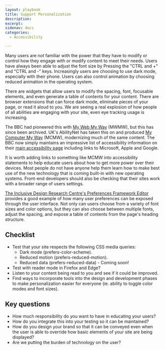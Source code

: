 ```yaml
---
layout: playbook
title: Support Personalization
description:
excerpt:
sidenav: docs
categories:
  - Accessibility

---
```


Many users are not familiar with the power that they have to modify or control how they engage with or modify content to meet their needs. Users have always been able to adjust the font size by Pressing the "CTRL and +" and "CTRL and -" keys. Increasingly users are choosing to use dark mode, especially with their phone. Users can also control animation by choosing reduced animation in the operating system.

There are widgets that allow users to modify the spacing, font, focusable elements, and even generate a table of contents for your content. There are browser extensions that can force dark mode, eliminate pieces of your page, or read it aloud to you. We are seeing a real explosion of how people of all abilities are engaging with your site, even eye tracking usage is increasing.

The BBC had pioneered this with [My Web My Way](https://web.archive.org/web/20210123003228/http://www.bbc.co.uk/accessibility/index.shtml) (MWMW), but this has since been archived. UK's AbilityNet has taken this on and produced [My Computer My Way](https://mcmw.abilitynet.org.uk/) (MCMW), modernizing much of the same content. The BBC now simply maintains an impressive list of accessibility information on their [main accessibility page](https://www.bbc.co.uk/accessibility/) including links to Microsoft, Apple and Google.

It is worth adding links to something like MCMW into accessibility statements to help educate users about how to get more power over their devices. Most people do not have anyone help them learn how to make best use of the new technology that is coming built-in with new operating systems. Front-end developers  should also be checking that their sites work with a broader range of users settings.

[The Inclusive Design Research Centre's Preferences Framework Editor](https://idrc.ocadu.ca/) provides a good example of how many user preferences can be exposed through the user interface. Not only can users choose from a variety of font sizes and color options, but they can also choose between multiple fonts, adjust the spacing, and expose a table of contents from the page's heading structure.

## Checklist

* Test that your site respects the following CSS media queries:
    * Dark mode (prefers-color-scheme).
    * Reduced motion (prefers-reduced-motion).
    * Reduced data (prefers-reduced-data) - Coming soon!
* Test with reader mode in Firefox and Edge?
* Listen to your content being read to you and see if it could be improved.
* Find ways to incorporate tools into the design and development phases to make personalization easier for everyone (ie. ability to toggle color modes and font sizes).

## Key questions

* How much responsibility do you want to have in educating your users?
* How do you integrate this into your testing so it can be maintained?
* How do you design your brand so that it can be conveyed even when the user is able to override how basic elements of your site are being displayed?
* Are we putting the burden of technology on the user?
